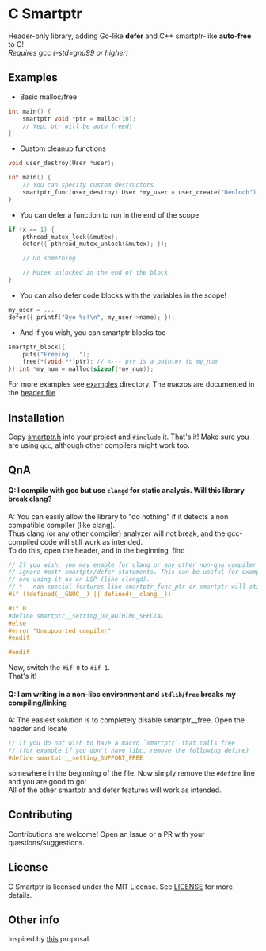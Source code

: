 # C Smartptr

Header-only library, adding Go-like **defer** and C++ smartptr-like **auto-free** to C! \
*Requires gcc (-std=gnu99 or higher)*

## Examples
- Basic malloc/free
```c
int main() {
    smartptr void *ptr = malloc(10);
    // Yep, ptr will be auto freed!
}
```

- Custom cleanup functions
```c
void user_destroy(User *user);

int main() {
    // You can specify custom destructors
    smartptr_func(user_destroy) User *my_user = user_create("Denloob");
}
```

- You can defer a function to run in the end of the scope
```c
if (x == 1) {
    pthread_mutex_lock(&mutex);
    defer({ pthread_mutex_unlock(&mutex); });

    // Do something

    // Mutex unlocked in the end of the block
}
```

- You can also defer code blocks with the variables in the scope!
```c
my_user = ...
defer({ printf("Bye %s!\n", my_user->name); });
```

- And if you wish, you can smartptr blocks too
```c
smartptr_block({
    puts("Freeing...");
    free(*(void **)ptr); // <--- ptr is a pointer to my_num
}) int *my_num = malloc(sizeof(*my_num));
```

For more examples see [examples](./examples/) directory.
The macros are documented in the [header file](./smartptr.h)

## Installation
Copy [smartptr.h](./smartptr.h) into your project and `#include` it. That's it!
Make sure you are using `gcc`, although other compilers might work too.

## QnA

#### **Q: I compile with gcc but use `clangd` for static analysis. Will this library break clang?**

A: You can easily allow the library to "do nothing" if it detects a non compatible compiler (like clang). \
Thus clang (or any other compiler) analyzer will not break, and the gcc-compiled
code will still work as intended. \
To do this, open the header, and in the beginning, find
```c
// If you wish, you may enable for clang or any other non-gnu compiler to completely
// ignore most* smartptr/defer statements. This can be useful for example if you
// are using it as an LSP (like clangd).
// * - non-special features like smartptr_func_ptr or smartptr will still work
#if (!defined(__GNUC__) || defined(__clang__))

#if 0
#define smartptr__setting_DO_NOTHING_SPECIAL
#else
#error "Unsupported compiler"
#endif

#endif
```
Now, switch the `#if 0` to `#if 1`. \
That's it!

#### **Q: I am writing in a non-libc environment and `stdlib`/`free` breaks my compiling/linking**

A: The easiest solution is to completely disable smartptr__free. Open the header and locate
```c
// If you do not wish to have a macro `smartptr` that calls free
// (for example if you don't have libc, remove the following define)
#define smartptr__setting_SUPPORT_FREE
```
somewhere in the beginning of the file. Now simply remove the `#define` line and
you are good to go! \
All of the other smartptr and defer features will work as intended.

## Contributing
Contributions are welcome! Open an Issue or a PR with your questions/suggestions.

## License
C Smartptr is licensed under the MIT License. See [LICENSE](./LICENSE) for more details.

## Other info
Inspired by [this](https://www.open-std.org/jtc1/sc22/wg14/www/docs/n3199.htm) proposal.
